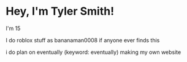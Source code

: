 # Hey, I'm Tyler Smith!

I'm 15

I do roblox stuff as bananaman0008 if anyone ever finds this

i do plan on eventually (keyword: eventually) making my own website


